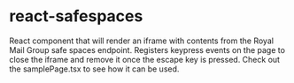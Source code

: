# react-safespaces

React component that will render an iframe with contents from the Royal Mail Group safe spaces endpoint. Registers keypress events on the page to close the iframe and remove it once the escape key is pressed. Check out the samplePage.tsx to see how it can be used.